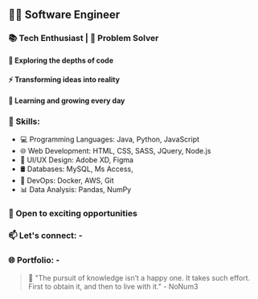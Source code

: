 ## 👨‍💻 Software Engineer
### 📚 Tech Enthusiast | 🎯 Problem Solver

#### 🔭 Exploring the depths of code
#### ⚡️ Transforming ideas into reality
#### 🌱 Learning and growing every day

### 🚀 Skills:
- 💻 Programming Languages: Java, Python, JavaScript
- 🌐 Web Development: HTML, CSS, SASS, JQuery, Node.js
- 🎨 UI/UX Design: Adobe XD, Figma
- 🛢️ Databases: MySQL, Ms Access,
- 🔧 DevOps: Docker, AWS, Git
- 📊 Data Analysis: Pandas, NumPy

### 🌟 Open to exciting opportunities
### 📫 Let's connect: -
### 🌐 Portfolio: -

> 📝 "The pursuit of knowledge isn’t a happy one. It takes such effort. First to obtain it, and then to live with it." - NoNum3
<!--
**NoNum3/NoNum3** is a ✨ _special_ ✨ repository because its `README.md` (this file) appears on your GitHub profile.

Here are some ideas to get you started:

- 🔭 I’m currently working on ...
- 🌱 I’m currently learning ...
- 👯 I’m looking to collaborate on ...
- 🤔 I’m looking for help with ...
- 💬 Ask me about ...
- 📫 How to reach me: ...
- 😄 Pronouns: ...
- ⚡ Fun fact: ...
-->
